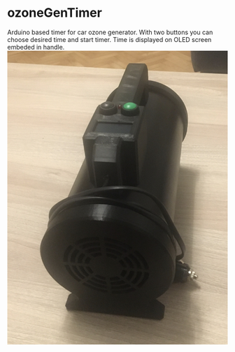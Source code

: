 # ozoneGenTimer
Arduino based timer for car ozone generator. With two buttons you can choose desired time and start timer. Time is displayed on OLED screen embeded in handle. 
![alt text](https://github.com/Rubberko/ozoneGenTimer/blob/main/ozoneGenFront.JPEG)
